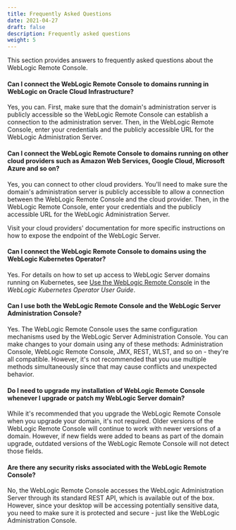 ```yaml
---
title: Frequently Asked Questions
date: 2021-04-27
draft: false
description: Frequently asked questions
weight: 5
---
```


This section provides answers to frequently asked questions about the WebLogic Remote Console.

#### Can I connect the WebLogic Remote Console to domains running in WebLogic on Oracle Cloud Infrastructure?
Yes, you can. First, make sure that the domain's administration server is publicly accessible so the WebLogic Remote Console can establish a connection to the administration server. Then, in the WebLogic Remote Console, enter your credentials and the publicly accessible URL for the WebLogic Administration Server.

<!-- For general information about WebLogic Server in OCI, see the [Using Oracle WebLogic Server for Oracle Cloud Infrastructure](https://docs.oracle.com/en/cloud/paas/weblogic-cloud/user/get-started-oracle-weblogic-cloud.html) guide. -->

#### Can I connect the WebLogic Remote Console to domains running on other cloud providers such as Amazon Web Services, Google Cloud, Microsoft Azure and so on?

Yes, you can connect to other cloud providers. You'll need to make sure the domain's administration server is publicly accessible to allow a connection between the WebLogic Remote Console and the cloud provider. Then, in the WebLogic Remote Console, enter your credentials and the publicly accessible URL for the WebLogic Administration Server.

Visit your cloud providers' documentation for more specific instructions on how to expose the endpoint of the WebLogic Server.

#### Can I connect the WebLogic Remote Console to domains using the WebLogic Kubernetes Operator?

Yes. For details on how to set up access to WebLogic Server domains running on Kubernetes, see [Use the WebLogic Remote Console](https://oracle.github.io/weblogic-kubernetes-operator/managing-domains/accessing-the-domain/remote-admin-console/) in the *WebLogic Kubernetes Operator User Guide*.

#### Can I use both the WebLogic Remote Console and the WebLogic Server Administration Console?

Yes. The WebLogic Remote Console uses the same configuration mechanisms used by the WebLogic Server Administration Console. You can make changes to your domain using any of these methods: Administration Console, WebLogic Remote Console, JMX, REST, WLST, and so on - they're all compatible. However, it's not recommended that you use multiple methods simultaneously since that may cause conflicts and unexpected behavior.

#### Do I need to upgrade my installation of WebLogic Remote Console whenever I upgrade or patch my WebLogic Server domain?

While it's recommended that you upgrade the WebLogic Remote Console when you upgrade your domain, it's not required. Older versions of the WebLogic Remote Console will continue to work with newer versions of a domain. However, if new fields were added to beans as part of the domain upgrade, outdated versions of the WebLogic Remote Console will not detect those fields.

#### Are there any security risks associated with the WebLogic Remote Console?
No, the WebLogic Remote Console accesses the WebLogic Administration Server through its standard REST API, which is available out of the box. However, since your desktop will be accessing potentially sensitive data, you need to make sure it is protected and secure - just like the WebLogic Administration Console.